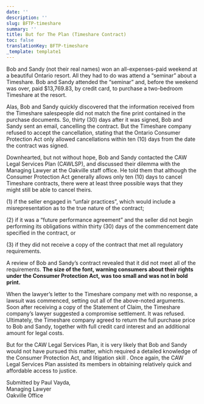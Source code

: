 ```yaml
---
date: ''
description: ''
slug: BFTP-timeshare
summary: ''
title: But for The Plan (Timeshare Contract)
toc: false
translationKey: BFTP-timeshare
_template: template1
---
```


Bob and Sandy (not their real names) won an all-expenses-paid weekend at a beautiful Ontario resort. All they had to do was attend a “seminar” about a Timeshare. Bob and Sandy attended the “seminar” and, before the weekend was over, paid $13,769.83, by credit card, to purchase a two-bedroom Timeshare at the resort.

Alas, Bob and Sandy quickly discovered that the information received from the Timeshare salespeople did not match the fine print contained in the purchase documents. So, thirty (30) days after it was signed, Bob and Sandy sent an email, cancelling the contract. But the Timeshare company refused to accept the cancellation, stating that the Ontario Consumer Protection Act only allowed cancellations within ten (10) days from the date the contract was signed.

Downhearted, but not without hope, Bob and Sandy contacted the CAW Legal Services Plan (CAWLSP), and discussed their dilemma with the Managing Lawyer at the Oakville staff office. He told them that although the Consumer Protection Act generally allows only ten (10) days to cancel Timeshare contracts, there were at least three possible ways that they might still be able to cancel theirs.

(1) if the seller engaged in “unfair practices”, which would include a misrepresentation as to the true nature of the contract;

(2) if it was a “future performance agreement” and the seller did not begin performing its obligations within thirty (30) days of the commencement date specified in the contract, or

(3) if they did not receive a copy of the contract that met all regulatory requirements.

A review of Bob and Sandy’s contract revealed that it did not meet all of the requirements. **The size of the font, warning consumers about their rights under the Consumer Protection Act, was too small and was not in bold print.**

When the lawyer’s letter to the Timeshare company met with no response, a lawsuit was commenced, setting out all of the above-noted arguments. Soon after receiving a copy of the Statement of Claim, the Timeshare company’s lawyer  suggested a compromise settlement. It was refused. Ultimately, the Timeshare company agreed to return the full purchase price to Bob and Sandy, together with full credit card interest and an additional amount for legal costs.

But for the CAW Legal Services Plan, it is very likely that Bob and Sandy would not have pursued this matter, which required a detailed knowledge of the Consumer Protection Act, and litigation skill . Once again, the CAW Legal Services Plan assisted its members in obtaining relatively quick and affordable access to justice.

Submitted by Paul Vayda,  
Managing Lawyer  
Oakville Office
